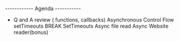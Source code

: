 ------------ Agenda -----------
- Q and A 
review ( functions, callbacks) 
Asynchronous Control Flow
setTimeouts
BREAK
SetTimeouts
Async file read
Async Website reader(bonus)





